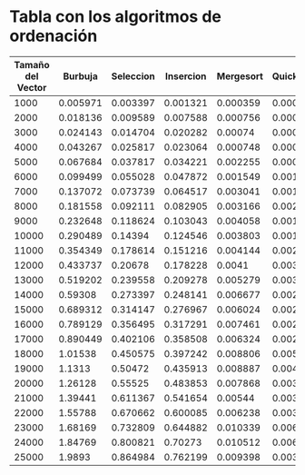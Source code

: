 # Tabla con los algoritmos de ordenación

| Tamaño del Vector | Burbuja | Seleccion | Insercion | Mergesort | Quicksort |
|-------------------|---------|-----------|-----------|-----------|-----------|
|1000|0.005971|0.003397|0.001321|0.000359|0.000195|
|2000|0.018136|0.009589|0.007588|0.000756|0.000269|
|3000|0.024143|0.014704|0.020282|0.00074|0.000671|
|4000|0.043267|0.025817|0.023064|0.000748|0.00067|
|5000|0.067684|0.037817|0.034221|0.002255|0.000567|
|6000|0.099499|0.055028|0.047872|0.001549|0.001661|
|7000|0.137072|0.073739|0.064517|0.003041|0.001953|
|8000|0.181558|0.092111|0.082905|0.003166|0.002456|
|9000|0.232648|0.118624|0.103043|0.004058|0.001649|
|10000|0.290489|0.14394|0.124546|0.003803|0.001971|
|11000|0.354349|0.178614|0.151216|0.004144|0.002048|
|12000|0.433737|0.20678|0.178228|0.0041|0.003616|
|13000|0.519202|0.239558|0.209278|0.005279|0.003037|
|14000|0.59308|0.273397|0.248141|0.006677|0.002399|
|15000|0.689312|0.314147|0.276967|0.006024|0.002247|
|16000|0.789129|0.356495|0.317291|0.007461|0.002721|
|17000|0.890449|0.402106|0.358508|0.006324|0.002745|
|18000|1.01538|0.450575|0.397242|0.008806|0.005765|
|19000|1.1313|0.50472|0.435913|0.008887|0.004034|
|20000|1.26128|0.55525|0.483853|0.007868|0.003407|
|21000|1.39441|0.611367|0.541654|0.00544|0.00359|
|22000|1.55788|0.670662|0.600085|0.006238|0.00374|
|23000|1.68169|0.732809|0.644882|0.010339|0.006076|
|24000|1.84769|0.800821|0.70273|0.010512|0.006921|
|25000|1.9893|0.864984|0.762199|0.009398|0.003104|
